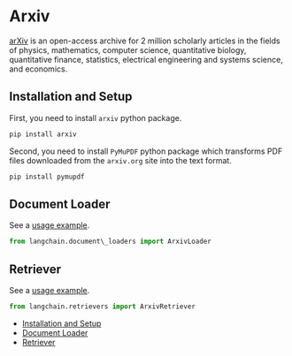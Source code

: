 # Arxiv

[arXiv](https://arxiv.org/) is an open-access archive for 2 million scholarly articles in the fields of physics,
mathematics, computer science, quantitative biology, quantitative finance, statistics, electrical engineering and
systems science, and economics.

## Installation and Setup[​](#installation-and-setup "Direct link to Installation and Setup")

First, you need to install `arxiv` python package.

```bash
pip install arxiv  

```

Second, you need to install `PyMuPDF` python package which transforms PDF files downloaded from the `arxiv.org` site into the text format.

```bash
pip install pymupdf  

```

## Document Loader[​](#document-loader "Direct link to Document Loader")

See a [usage example](/docs/integrations/document_loaders/arxiv).

```python
from langchain.document\_loaders import ArxivLoader  

```

## Retriever[​](#retriever "Direct link to Retriever")

See a [usage example](/docs/integrations/retrievers/arxiv).

```python
from langchain.retrievers import ArxivRetriever  

```

- [Installation and Setup](#installation-and-setup)
- [Document Loader](#document-loader)
- [Retriever](#retriever)
